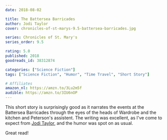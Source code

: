 ```yaml
---
date: 2018-08-02

title: The Battersea Barricades
author: Jodi Taylor
cover: chronicles-of-st-marys-9.5-battersea-barricades.jpg

series: Chronicles of St. Mary's
series_order: 9.5

rating: 5.0
published: 2018
goodreads_id: 38312874

categories: ["Science Fiction"]
tags: ["Science Fiction", "Humor", "Time Travel", "Short Story"]

# Affiliates
amazon_nl: https://amzn.to/3Lu2m5f
audible: https://amzn.to/3IU6nOP
---
```


This short story is surprisingly good as it narrates the events at the Battersea Barricades through the eyes of the heads of Wardrobe and the kitchen and Peterson's assistent. The writing was excellent, as I've come to expect from [Jodi Taylor](../_authors/jodi-taylor.md), and the humor was spot on as usual.

Great read!
